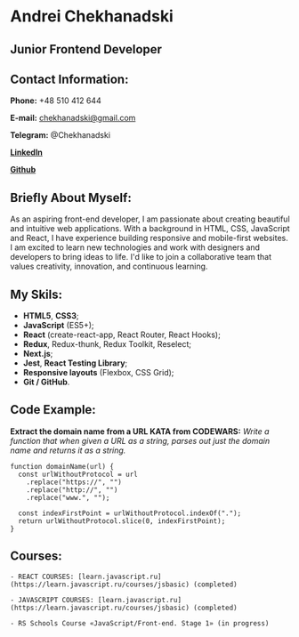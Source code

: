 # Andrei Chekhanadski

## Junior Frontend Developer

## Contact Information:

**Phone:** +48 510 412 644

**E-mail:** chekhanadski@gmail.com

**Telegram:** @Chekhanadski

[**LinkedIn**](https://www.linkedin.com/in/chekhanadski/)

[**Github**](https://github.com/Chekhanadski)

## Briefly About Myself:

As an aspiring front-end developer, I am passionate about creating beautiful and intuitive web applications. With a background in HTML, CSS, JavaScript and React, I have experience building responsive and mobile-first websites. I am excited to learn new technologies and work with designers and developers to bring ideas to life. I'd like to join a collaborative team that values creativity, innovation, and continuous learning.

## My Skils:

- **HTML5**, **CSS3**;
- **JavaScript** (ES5+);
- **React** (create-react-app, React Router, React Hooks);
- **Redux**, Redux-thunk, Redux Toolkit, Reselect;
- **Next.js**;
- **Jest**, **React Testing Library**;
- **Responsive layouts** (Flexbox, CSS Grid);
- **Git / GitHub**.

## Code Example:

  **Extract the domain name from a URL KATA from CODEWARS:** *Write a function that when given a URL as a string, parses out just the domain name and returns it as a string.*

  ```
  function domainName(url) {
    const urlWithoutProtocol = url
      .replace("https://", "")
      .replace("http://", "")
      .replace("www.", "");

    const indexFirstPoint = urlWithoutProtocol.indexOf(".");
    return urlWithoutProtocol.slice(0, indexFirstPoint);
  }
  ```

  ## Courses:

    - REACT COURSES: [learn.javascript.ru](https://learn.javascript.ru/courses/jsbasic) (completed)

    - JAVASCRIPT COURSES: [learn.javascript.ru](https://learn.javascript.ru/courses/jsbasic) (completed)

    - RS Schools Course «JavaScript/Front-end. Stage 1» (in progress)

